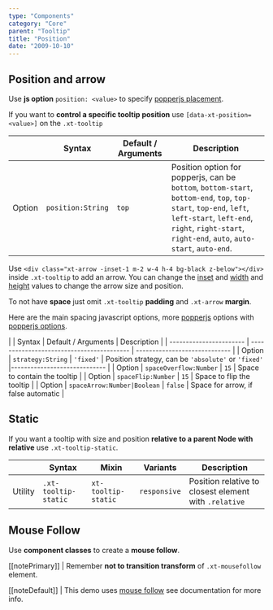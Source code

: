 ```yaml
---
type: "Components"
category: "Core"
parent: "Tooltip"
title: "Position"
date: "2009-10-10"
---
```


## Position and arrow

Use **js option** `position: <value>` to specify [popperjs placement](https://popper.js.org/docs/v2/constructors/#placement).

If you want to **control a specific tooltip position** use `[data-xt-position=<value>]` on the `.xt-tooltip`

<div class="xt-overflow-sub overflow-y-hidden overflow-x-scroll my-4 xt-my-auto w-full">

|                         | Syntax                                    | Default / Arguments                       | Description                   |
| ----------------------- | ----------------------------------------- | ----------------------------- | ----------------------------- |
| Option                  | `position:String`                          | `top`        | Position option for popperjs, can be `bottom`, `bottom-start`, `bottom-end`, `top`, `top-start`, `top-end`, `left`, `left-start`, `left-end`, `right`, `right-start`, `right-end`, `auto`, `auto-start`, `auto-end`.           |

</div>

Use `<div class="xt-arrow -inset-1 m-2 w-4 h-4 bg-black z-below"></div>` inside `.xt-tooltip` to add an arrow. You can change the [inset](https://tailwindcss.com/docs/top-right-bottom-left) and [width](https://tailwindcss.com/docs/width) and [height](https://tailwindcss.com/docs/height) values to change the arrow size and position.

<demo>
  <demoinline src="demos/components/core/tooltip/bottom">
  </demoinline>
  <demoinline src="demos/components/core/tooltip/top">
  </demoinline>
  <demoinline src="demos/components/core/tooltip/left">
  </demoinline>
  <demoinline src="demos/components/core/tooltip/right">
  </demoinline>
  <demoinline src="demos/components/core/tooltip/auto">
  </demoinline>
</demo>

To not have **space** just omit `.xt-tooltip` **padding** and `.xt-arrow` **margin**.

<demo>
  <demoinline src="demos/components/core/tooltip/nospace">
  </demoinline>
</demo>

Here are the main spacing javascript options, more [popperjs](https://popper.js.org/docs/v2/) options with [popperjs options](/components/core/tooltip/other#popperjs).

<div class="xt-overflow-sub overflow-y-hidden overflow-x-scroll my-4 xt-my-auto w-full">

|                         | Syntax                                    | Default / Arguments                       | Description                   |
| ----------------------- | ----------------------------------------- | ----------------------------- | 
| Option                  | `strategy:String`                          | `'fixed'`        | Position strategy, can be `'absolute'` or `'fixed'`            |----------------------------- |
| Option                  | `spaceOverflow:Number`                          | `15`        | Space to contain the tooltip            |
| Option                  | `spaceFlip:Number`                          | `15`        | Space to flip the tooltip            |
| Option                  | `spaceArrow:Number|Boolean`                          | `false`        | Space for arrow, if false automatic            |

</div>

## Static

If you want a tooltip with size and position **relative to a parent Node with relative** use `.xt-tooltip-static`.

<div class="xt-overflow-sub overflow-y-hidden overflow-x-scroll my-4 xt-my-auto w-full">

|                      | Syntax                          | Mixin            | Variants               | Description                   |
| ----------------------- | ---------------------------- | -----------------| ----------------------------- |----------------------------- |
| Utility                  | `.xt-tooltip-static`       | `xt-tooltip-static`                | `responsive`                | Position relative to closest element with `.relative`            |

</div>

<demo>
  <demoinline src="demos/components/core/tooltip/static">
  </demoinline>
</demo>

## Mouse Follow

Use **component classes** to create a **mouse follow**.

[[notePrimary]]
| Remember **not to transition transform** of `.xt-mousefollow` element.

[[noteDefault]]
| This demo uses [mouse follow](/components/addons/animation/mousefollow) see documentation for more info.

<demo>
  <demoinline src="demos/components/core/tooltip/mousefollow">
  </demoinline>
</demo>
